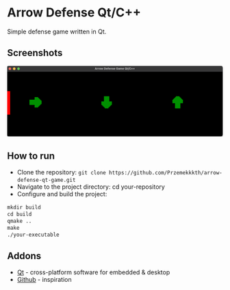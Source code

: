 # Arrow Defense Qt/C++
Simple defense game written in Qt.

## Screenshots
![Example Image](/doc/screen.png)

## How to run
* Clone the repository: `git clone https://github.com/Przemekkkth/arrow-defense-qt-game.git`
* Navigate to the project directory: cd your-repository
* Configure and build the project:
```
mkdir build
cd build
qmake ..
make
./your-executable
```

## Addons
* [Qt](https://www.qt.io/) - cross-platform software for embedded & desktop
* [Github](https://github.com/BlockDMask/SFML_ArrowDefense_Game) - inspiration
